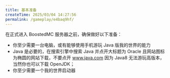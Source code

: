 ```yaml
---
title: 基本准备
createTime: 2025/03/04 14:27:56
permalink: /gameplay/e4baq9hf/
---
```


在正式进入 BoostedMC 服务器之前，确保做好以下准备：

- 你至少需要一台电脑，或有能够使用手机游玩 Java 版我的世界的能力
- Java 是必要的，在搜索引擎中搜索 Java 并点开大标题为 Oracle 且网站图标为椭圆的网站下载，不要点开 www.java.com 因为 Java8 无法游玩高版本，当然你也可以下载 OpenJDK；
- 你至少需要一个我的世界启动器